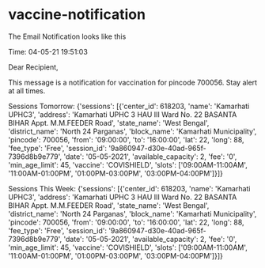 # vaccine-notification

The Email Notification looks like this


Time: 04-05-21 19:51:03

Dear Recipient,

This message is a notification for vaccination for pincode 700056. Stay alert at all times.

Sessions Tomorrow:
{'sessions': [{'center_id': 618203, 'name': 'Kamarhati UPHC3', 'address': 'Kamarhati UPHC 3 HAU III Ward No. 22 BASANTA BIHAR Appt. M.M.FEEDER Road', 'state_name': 'West Bengal', 'district_name': 'North 24 Parganas', 'block_name': 'Kamarhati Municipality', 'pincode': 700056, 'from': '09:00:00', 'to': '16:00:00', 'lat': 22, 'long': 88, 'fee_type': 'Free', 'session_id': '9a860947-d30e-40ad-965f-7396d8b9e779', 'date': '05-05-2021', 'available_capacity': 2, 'fee': '0', 'min_age_limit': 45, 'vaccine': 'COVISHIELD', 'slots': ['09:00AM-11:00AM', '11:00AM-01:00PM', '01:00PM-03:00PM', '03:00PM-04:00PM']}]}

Sessions This Week:
{'sessions': [{'center_id': 618203, 'name': 'Kamarhati UPHC3', 'address': 'Kamarhati UPHC 3 HAU III Ward No. 22 BASANTA BIHAR Appt. M.M.FEEDER Road', 'state_name': 'West Bengal', 'district_name': 'North 24 Parganas', 'block_name': 'Kamarhati Municipality', 'pincode': 700056, 'from': '09:00:00', 'to': '16:00:00', 'lat': 22, 'long': 88, 'fee_type': 'Free', 'session_id': '9a860947-d30e-40ad-965f-7396d8b9e779', 'date': '05-05-2021', 'available_capacity': 2, 'fee': '0', 'min_age_limit': 45, 'vaccine': 'COVISHIELD', 'slots': ['09:00AM-11:00AM', '11:00AM-01:00PM', '01:00PM-03:00PM', '03:00PM-04:00PM']}]}
